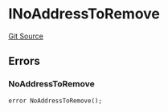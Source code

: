 # INoAddressToRemove
[Git Source](https://github.com/thrackle-io/tron/blob/418593f8a1f14afa022635321794b26239d6f80e/src/common/IErrors.sol)


## Errors
### NoAddressToRemove

```solidity
error NoAddressToRemove();
```

